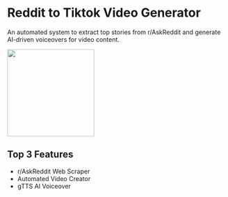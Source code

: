 # Reddit to Tiktok Video Generator
An automated system to extract top stories from r/AskReddit and generate AI-driven voiceovers for
video content.
<br>

<img src="https://encrypted-tbn0.gstatic.com/images?q=tbn:ANd9GcRN8gMTJ9r8T_4pbS8_iVcIUYCcjwhf_buZnw&s" height="200">
<br>

## Top 3 Features
* r/AskReddit Web Scraper
* Automated Video Creator
* gTTS AI Voiceover
<br>